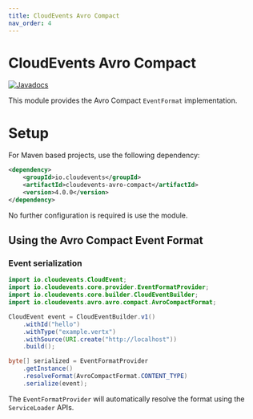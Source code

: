 ```yaml
---
title: CloudEvents Avro Compact
nav_order: 4
---
```


# CloudEvents Avro Compact

[![Javadocs](http://www.javadoc.io/badge/io.cloudevents/cloudevents-avro-compact.svg?color=green)](http://www.javadoc.io/doc/io.cloudevents/cloudevents-avro-compact)

This module provides the Avro Compact `EventFormat` implementation.

# Setup
For Maven based projects, use the following dependency:

```xml
<dependency>
    <groupId>io.cloudevents</groupId>
    <artifactId>cloudevents-avro-compact</artifactId>
    <version>4.0.0</version>
</dependency>
```

No further configuration is required is use the module.

## Using the Avro Compact Event Format

### Event serialization

```java
import io.cloudevents.CloudEvent;
import io.cloudevents.core.provider.EventFormatProvider;
import io.cloudevents.core.builder.CloudEventBuilder;
import io.cloudevents.avro.avro.compact.AvroCompactFormat;

CloudEvent event = CloudEventBuilder.v1()
    .withId("hello")
    .withType("example.vertx")
    .withSource(URI.create("http://localhost"))
    .build();

byte[] serialized = EventFormatProvider
    .getInstance()
    .resolveFormat(AvroCompactFormat.CONTENT_TYPE)
    .serialize(event);
```

The `EventFormatProvider` will automatically resolve the format using the
`ServiceLoader` APIs.

